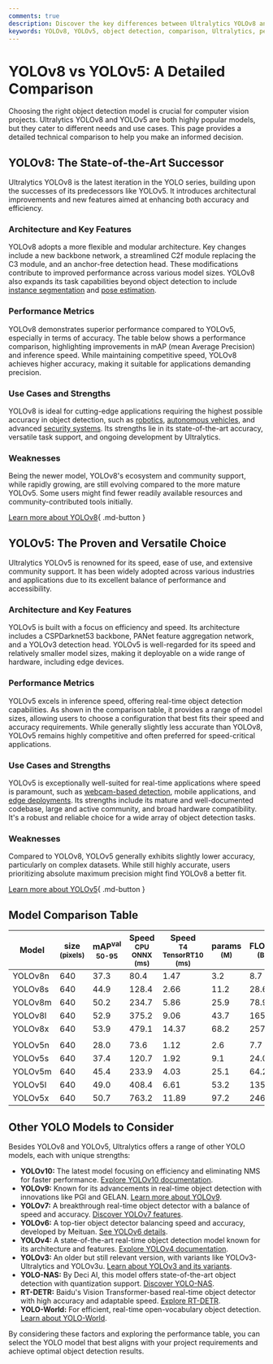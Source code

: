 ```yaml
---
comments: true
description: Discover the key differences between Ultralytics YOLOv8 and YOLOv5. Explore their performance, strengths, and use cases for optimal object detection.
keywords: YOLOv8, YOLOv5, object detection, comparison, Ultralytics, performance metrics, computer vision, machine learning, AI models, YOLO models
---
```


# YOLOv8 vs YOLOv5: A Detailed Comparison

<script async src="https://cdn.jsdelivr.net/npm/chart.js@3.9.1/dist/chart.min.js"></script>
<script defer src="../../javascript/benchmark.js"></script>

<canvas id="modelComparisonChart" width="1024" height="400" active-models='["YOLOv8", "YOLOv5"]'></canvas>

Choosing the right object detection model is crucial for computer vision projects. Ultralytics YOLOv8 and YOLOv5 are both highly popular models, but they cater to different needs and use cases. This page provides a detailed technical comparison to help you make an informed decision.

## YOLOv8: The State-of-the-Art Successor

Ultralytics YOLOv8 is the latest iteration in the YOLO series, building upon the successes of its predecessors like YOLOv5. It introduces architectural improvements and new features aimed at enhancing both accuracy and efficiency.

### Architecture and Key Features

YOLOv8 adopts a more flexible and modular architecture. Key changes include a new backbone network, a streamlined C2f module replacing the C3 module, and an anchor-free detection head. These modifications contribute to improved performance across various model sizes. YOLOv8 also expands its task capabilities beyond object detection to include [instance segmentation](https://www.ultralytics.com/glossary/instance-segmentation) and [pose estimation](https://docs.ultralytics.com/tasks/pose/).

### Performance Metrics

YOLOv8 demonstrates superior performance compared to YOLOv5, especially in terms of accuracy. The table below shows a performance comparison, highlighting improvements in mAP (mean Average Precision) and inference speed. While maintaining competitive speed, YOLOv8 achieves higher accuracy, making it suitable for applications demanding precision.

### Use Cases and Strengths

YOLOv8 is ideal for cutting-edge applications requiring the highest possible accuracy in object detection, such as [robotics](https://www.ultralytics.com/glossary/robotics), [autonomous vehicles](https://www.ultralytics.com/solutions/ai-in-self-driving), and advanced [security systems](https://www.ultralytics.com/blog/security-alarm-system-projects-with-ultralytics-yolov8). Its strengths lie in its state-of-the-art accuracy, versatile task support, and ongoing development by Ultralytics.

### Weaknesses

Being the newer model, YOLOv8's ecosystem and community support, while rapidly growing, are still evolving compared to the more mature YOLOv5. Some users might find fewer readily available resources and community-contributed tools initially.

[Learn more about YOLOv8](https://docs.ultralytics.com/models/yolov8/){ .md-button }

## YOLOv5: The Proven and Versatile Choice

Ultralytics YOLOv5 is renowned for its speed, ease of use, and extensive community support. It has been widely adopted across various industries and applications due to its excellent balance of performance and accessibility.

### Architecture and Key Features

YOLOv5 is built with a focus on efficiency and speed. Its architecture includes a CSPDarknet53 backbone, PANet feature aggregation network, and a YOLOv3 detection head. YOLOv5 is well-regarded for its speed and relatively smaller model sizes, making it deployable on a wide range of hardware, including edge devices.

### Performance Metrics

YOLOv5 excels in inference speed, offering real-time object detection capabilities. As shown in the comparison table, it provides a range of model sizes, allowing users to choose a configuration that best fits their speed and accuracy requirements. While generally slightly less accurate than YOLOv8, YOLOv5 remains highly competitive and often preferred for speed-critical applications.

### Use Cases and Strengths

YOLOv5 is exceptionally well-suited for real-time applications where speed is paramount, such as [webcam-based detection](https://www.ultralytics.com/blog/object-detection-with-a-pre-trained-ultralytics-yolov8-model), mobile applications, and [edge deployments](https://www.ultralytics.com/glossary/edge-ai). Its strengths include its mature and well-documented codebase, large and active community, and broad hardware compatibility. It's a robust and reliable choice for a wide array of object detection tasks.

### Weaknesses

Compared to YOLOv8, YOLOv5 generally exhibits slightly lower accuracy, particularly on complex datasets. While still highly accurate, users prioritizing absolute maximum precision might find YOLOv8 a better fit.

[Learn more about YOLOv5](https://github.com/ultralytics/yolov5){ .md-button }

## Model Comparison Table

| Model   | size<br><sup>(pixels) | mAP<sup>val<br>50-95 | Speed<br><sup>CPU ONNX<br>(ms) | Speed<br><sup>T4 TensorRT10<br>(ms) | params<br><sup>(M) | FLOPs<br><sup>(B) |
| ------- | --------------------- | -------------------- | ------------------------------ | ----------------------------------- | ------------------ | ----------------- |
| YOLOv8n | 640                   | 37.3                 | 80.4                           | 1.47                                | 3.2                | 8.7               |
| YOLOv8s | 640                   | 44.9                 | 128.4                          | 2.66                                | 11.2               | 28.6              |
| YOLOv8m | 640                   | 50.2                 | 234.7                          | 5.86                                | 25.9               | 78.9              |
| YOLOv8l | 640                   | 52.9                 | 375.2                          | 9.06                                | 43.7               | 165.2             |
| YOLOv8x | 640                   | 53.9                 | 479.1                          | 14.37                               | 68.2               | 257.8             |
|         |                       |                      |                                |                                     |                    |                   |
| YOLOv5n | 640                   | 28.0                 | 73.6                           | 1.12                                | 2.6                | 7.7               |
| YOLOv5s | 640                   | 37.4                 | 120.7                          | 1.92                                | 9.1                | 24.0              |
| YOLOv5m | 640                   | 45.4                 | 233.9                          | 4.03                                | 25.1               | 64.2              |
| YOLOv5l | 640                   | 49.0                 | 408.4                          | 6.61                                | 53.2               | 135.0             |
| YOLOv5x | 640                   | 50.7                 | 763.2                          | 11.89                               | 97.2               | 246.4             |

## Other YOLO Models to Consider

Besides YOLOv8 and YOLOv5, Ultralytics offers a range of other YOLO models, each with unique strengths:

- **YOLOv10:** The latest model focusing on efficiency and eliminating NMS for faster performance. [Explore YOLOv10 documentation](https://docs.ultralytics.com/models/yolov10/).
- **YOLOv9:** Known for its advancements in real-time object detection with innovations like PGI and GELAN. [Learn more about YOLOv9](https://docs.ultralytics.com/models/yolov9/).
- **YOLOv7:** A breakthrough real-time object detector with a balance of speed and accuracy. [Discover YOLOv7 features](https://docs.ultralytics.com/models/yolov7/).
- **YOLOv6:** A top-tier object detector balancing speed and accuracy, developed by Meituan. [See YOLOv6 details](https://docs.ultralytics.com/models/yolov6/).
- **YOLOv4:** A state-of-the-art real-time object detection model known for its architecture and features. [Explore YOLOv4 documentation](https://docs.ultralytics.com/models/yolov4/).
- **YOLOv3:** An older but still relevant version, with variants like YOLOv3-Ultralytics and YOLOv3u. [Learn about YOLOv3 and its variants](https://docs.ultralytics.com/models/yolov3/).
- **YOLO-NAS:** By Deci AI, this model offers state-of-the-art object detection with quantization support. [Discover YOLO-NAS](https://docs.ultralytics.com/models/yolo-nas/).
- **RT-DETR:** Baidu's Vision Transformer-based real-time object detector with high accuracy and adaptable speed. [Explore RT-DETR](https://docs.ultralytics.com/models/rtdetr/).
- **YOLO-World:** For efficient, real-time open-vocabulary object detection. [Learn about YOLO-World](https://docs.ultralytics.com/models/yolo-world/).

By considering these factors and exploring the performance table, you can select the YOLO model that best aligns with your project requirements and achieve optimal object detection results.